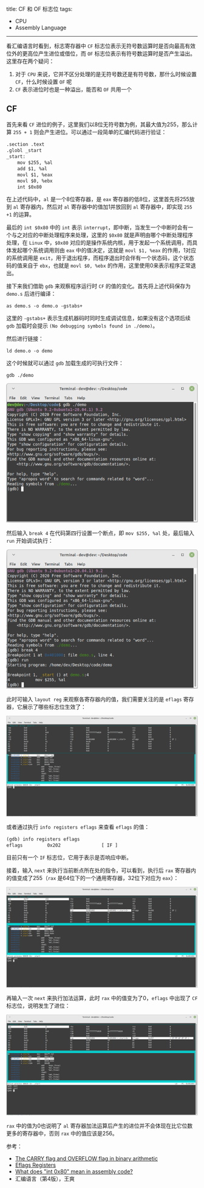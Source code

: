 title: CF 和 OF 标志位
tags:
- CPU
- Assembly Language
---

看汇编语言时看到，标志寄存器中 `CF` 标志位表示无符号数运算时是否向最高有效位外的更高位产生进位或借位，而 `OF` 标志位表示有符号数运算时是否产生溢出。这里存在两个疑问：

1. 对于 `CPU` 来说，它并不区分处理的是无符号数还是有符号数，那什么时候设置 `CF`，什么时候设置 `OF` 呢
2. `CF` 表示进位时也是一种溢出，能否和 `OF` 共用一个

## CF
首先来看 `CF` 进位的例子，这里我们以8位无符号数为例，其最大值为255，那么计算 `255 + 1` 则会产生进位。可以通过一段简单的汇编代码进行验证：

```
.section .text
.globl _start
_start:
    mov $255, %al
    add $1, %al
    movl $1, %eax
    movl $0, %ebx
    int $0x80
```

在上述代码中，`al` 是一个8位寄存器，是 `eax` 寄存器的低8位，这里首先将255放到 `al` 寄存器内，然后对 `al` 寄存器中的值加1并放回到 `al` 寄存器中，即实现 `255 +1` 的运算。

最后的 `int $0x80` 中的 `int` 表示 `interrupt`，即中断，当发生一个中断时会有一个与之对应的中断处理程序来处理，这里的 `$0x80` 就是声明由哪个中断处理程序处理，在 `Linux` 中，`$0x80` 对应的是操作系统内核，用于发起一个系统调用，而具体发起哪个系统调用则由 `eax` 中的值决定，这就是 `movl $1, %eax` 的作用，1对应的系统调用是 `exit`，用于退出程序，而程序退出时会伴有一个状态码，这个状态码的值来自于 `ebx`，也就是 `movl $0, %ebx` 的作用，这里使用0来表示程序正常退出。

接下来我们借助 `gdb` 来观察程序运行时 `CF` 的值的变化。首先将上述代码保存为 `demo.s` 后进行编译：

```
as demo.s -o demo.o -gstabs+
```

这里的 `-gstabs+` 表示生成机器码时同时生成调试信息，如果没有这个选项后续 `gdb` 加载时会提示 `(No debugging symbols found in ./demo)`。

然后进行链接：

```
ld demo.o -o demo
```

这个时候就可以通过 `gdb` 加载生成的可执行文件：

```
gdb ./demo
```

![alt](/images/cf-of-1.png)

然后输入 `break 4` 在代码第四行设置一个断点，即 `mov $255, %al` 处，最后输入 `run` 开始调试执行：

![alt](/images/cf-of-2.png)

此时可输入 `layout reg` 来观察各寄存器内的值，我们需要关注的是 `eflags` 寄存器，它展示了哪些标志位生效了：

![alt](/images/cf-of-3.png)

或者通过执行 `info registers eflags` 来查看 `eflags` 的值：

```
(gdb) info registers eflags
eflags         0x202               [ IF ]
```

目前只有一个 `IF` 标志位，它用于表示是否响应中断。

接着，输入 `next` 来执行当前断点所在处的指令，可以看到，执行后 `rax` 寄存器内的值变成了255（`rax` 是64位下的一个通用寄存器，32位下对应为 `eax`）：

![alt](/images/cf-of-4.png)

再输入一次 `next` 来执行加法运算，此时 `rax` 中的值变为了0，`eflags` 中出现了 `CF` 标志位，说明发生了进位：

![alt](/images/cf-of-5.png)

`rax` 中的值为0也说明了 `al` 寄存器加法运算后产生的进位并不会体现在比它位数更多的寄存器中，否则 `rax` 中的值应该是256。

参考：

* [The CARRY flag and OVERFLOW flag in binary arithmetic](http://teaching.idallen.com/dat2343/10f/notes/040_overflow.txt)
* [Eflags Registers](https://niranjanmr.wordpress.com/2016/01/20/eflags-registers/)
* [What does "int 0x80" mean in assembly code?](https://stackoverflow.com/questions/1817577/what-does-int-0x80-mean-in-assembly-code)
* 汇编语言（第4版），王爽